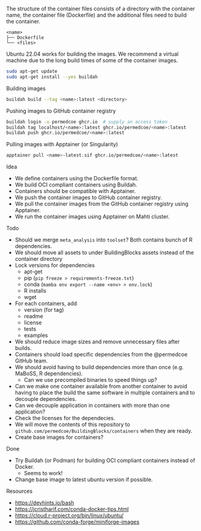 The structure of the container files consists of a directory with the container name, the container file (Dockerfile) and the additional files need to build the container.

```text
<name>
├── Dockerfile
└── <files>
```

Ubuntu 22.04 works for building the images.
We recommend a virtual machine due to the long build times of some of the container images.

```sh
sudo apt-get update
sudo apt-get install --yes buildah
```

Building images

```sh
buildah build --tag <name>:latest <directory>
```

Pushing images to GitHub container registry

```sh
buildah login -u permedcoe ghcr.io  # supply an access token
buildah tag localhost/<name>:latest ghcr.io/permedcoe/<name>:latest
buildah push ghcr.io/permedcoe/<name>:latest
```

Pulling images with Apptainer (or Singularity)

```sh
apptainer pull <name>-latest.sif ghcr.io/permedcoe/<name>:latest
```


Idea

* We define containers using the Dockerfile format.
* We build OCI compliant containers using Buildah.
* Containers should be compatible with Apptainer.
* We push the container images to GitHub container registry.
* We pull the container images from the GitHub container registry using Apptainer.
* We run the container images using Apptainer on Mahti cluster.

Todo

- Should we merge `meta_analysis` into `toolset`? Both contains bunch of R dependencies.
- We should move all assets to under BuildingBlocks assets instead of the container directory
- Lock versions for dependencies
    - apt-get
    - pip (`pip freeze > requirements-freeze.txt`)
    - conda (`mamba env export --name <env> > env.lock`)
    - R installs
    - wget
- For each containers, add
    - version (for tag)
    - readme
    - license
    - tests
    - examples
- We should reduce image sizes and remove unnecessary files after builds.
- Containers should load specific dependencies from the @permedcoe GitHub team.
- We should avoid having to build dependencies more than once (e.g. MaBoSS, R dependencies).
    * Can we use precompiled binaries to speed things up?
- Can we make one container available from another container to avoid having to place the build the same software in multiple containers and to decouple dependencies.
- Can we decouple application in containers with more than one application?
- Check the licenses for the dependecies.
- We will move the contents of this repository to `github.com/permedcoe/BuildingBlocks/containers` when they are ready.
- Create base images for containers?


Done

- Try Buildah (or Podman) for building OCI compliant containers instead of Docker.
    - Seems to work!
- Change base image to latest ubuntu version if possible.

Resources

- https://devhints.io/bash
- https://jcristharif.com/conda-docker-tips.html
- https://cloud.r-project.org/bin/linux/ubuntu/
- https://github.com/conda-forge/miniforge-images
